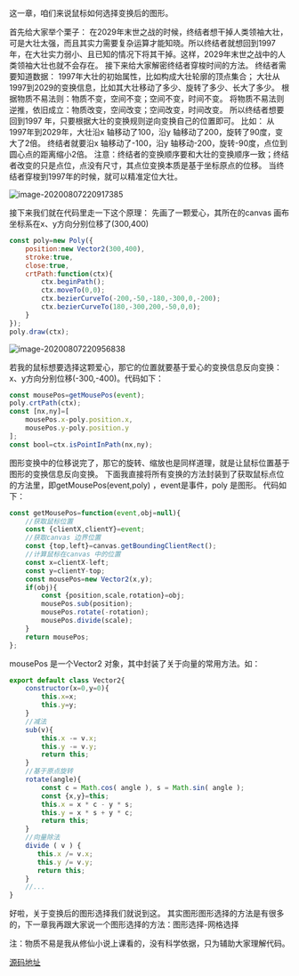 这一章，咱们来说鼠标如何选择变换后的图形。

首先给大家举个栗子：
在2029年末世之战的时候，终结者想干掉人类领袖大壮，可是大壮太强，而且其实力需要复杂运算才能知晓。所以终结者就想回到1997年，在大壮实力弱小、且已知的情况下将其干掉。这样，2029年末世之战中的人类领袖大壮也就不会存在。
接下来给大家解密终结者穿梭时间的方法。
终结者需要知道数据：
1997年大壮的初始属性，比如构成大壮轮廓的顶点集合；
大壮从1997到2029的变换信息，比如其大壮移动了多少、旋转了多少、长大了多少。
根据物质不易法则：物质不变，空间不变；空间不变，时间不变。
将物质不易法则逆推，依旧成立：物质改变，空间改变；空间改变，时间改变。
所以终结者想要回到1997 年，只要根据大壮的变换规则逆向变换自己的位置即可。
比如：
从1997年到2029年，大壮沿x 轴移动了100，沿y 轴移动了200，旋转了90度，变大了2倍。
终结者就要沿x 轴移动了-100，沿y 轴移动-200，旋转-90度，点位到圆心点的距离缩小2倍。
注意：终结者的变换顺序要和大壮的变换顺序一致；终结者改变的只是点位，点没有尺寸，其点位变换本质是基于坐标原点的位移。
当终结者穿梭到1997年的时候，就可以精准定位大壮。

![image-20200807220917385](https://blog-st.oss-cn-beijing.aliyuncs.com/160104181928845389663526719426.png)

接下来我们就在代码里走一下这个原理：
先画了一颗爱心，其所在的canvas 画布坐标系在x、y方向分别位移了(300,400)

```js
const poly=new Poly({
    position:new Vector2(300,400),
    stroke:true,
    close:true,
    crtPath:function(ctx){
        ctx.beginPath();
        ctx.moveTo(0,0);
        ctx.bezierCurveTo(-200,-50,-180,-300,0,-200);
        ctx.bezierCurveTo(180,-300,200,-50,0,0);
    }
});
poly.draw(ctx);
```

![image-20200807220956838](https://blog-st.oss-cn-beijing.aliyuncs.com/16010418192880695638268822305.png)

若我的鼠标想要选择这颗爱心，那它的位置就要基于爱心的变换信息反向变换：x、y方向分别位移(-300,-400)。代码如下：

```js
const mousePos=getMousePos(event);
poly.crtPath(ctx);
const [nx,ny]=[
    mousePos.x-poly.position.x,
    mousePos.y-poly.position.y
];
const bool=ctx.isPointInPath(nx,ny);
```

图形变换中的位移说完了，那它的旋转、缩放也是同样道理，就是让鼠标位置基于图形的变换信息反向变换。
下面我直接将所有变换的方法封装到了获取鼠标点位的方法里，即getMousePos(event,poly) ，event是事件，poly 是图形。
代码如下：

```js
const getMousePos=function(event,obj=null){
    //获取鼠标位置
    const {clientX,clientY}=event;
    //获取canvas 边界位置
    const {top,left}=canvas.getBoundingClientRect();
    //计算鼠标在canvas 中的位置
    const x=clientX-left;
    const y=clientY-top;
    const mousePos=new Vector2(x,y);
    if(obj){
        const {position,scale,rotation}=obj;
        mousePos.sub(position);
        mousePos.rotate(-rotation);
        mousePos.divide(scale);
    }
    return mousePos;
};
```

mousePos 是一个Vector2 对象，其中封装了关于向量的常用方法。如：

```js
export default class Vector2{
    constructor(x=0,y=0){
        this.x=x;
        this.y=y;
    }
    //减法
    sub(v){
        this.x -= v.x;
        this.y -= v.y;
        return this;
    }
    //基于原点旋转
    rotate(angle){
        const c = Math.cos( angle ), s = Math.sin( angle );
        const {x,y}=this;
        this.x = x * c - y * s;
        this.y = x * s + y * c;
        return this;
    }
    //向量除法
    divide ( v ) {
       this.x /= v.x;
       this.y /= v.y;
       return this;
    }
    //...
}
```



好啦，关于变换后的图形选择我们就说到这。
其实图形图形选择的方法是有很多的，下一章我再跟大家说一个图形选择的方法：图形选择-网格选择


注：物质不易是我从修仙小说上课看的，没有科学依据，只为辅助大家理解代码。

[源码地址](https://github.com/buglas/interview-01)







